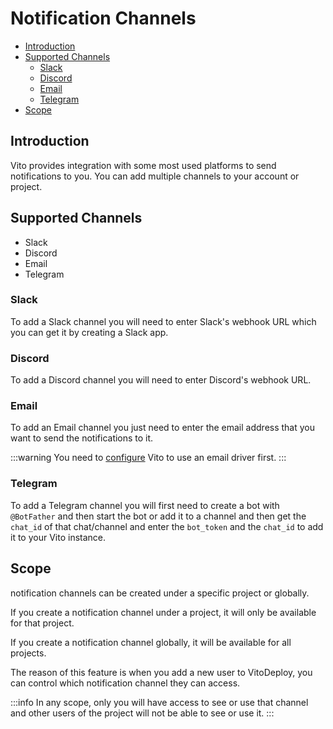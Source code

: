 # Notification Channels

- [Introduction](#introduction)
- [Supported Channels](#supported-channels)
  - [Slack](#slack)
  - [Discord](#discord)
  - [Email](#email)
  - [Telegram](#telegram)
- [Scope](#scope)

## Introduction

Vito provides integration with some most used platforms to send notifications to you. You can add multiple channels to
your account or project.

## Supported Channels

- Slack
- Discord
- Email
- Telegram

### Slack

To add a Slack channel you will need to enter Slack's webhook URL which you can get it by creating a Slack app.

### Discord

To add a Discord channel you will need to enter Discord's webhook URL.

### Email

To add an Email channel you just need to enter the email address that you want to send the notifications to it.

:::warning
You need to [configure](../getting-started/configuration.md#email) Vito to use an email driver first.
:::

### Telegram

To add a Telegram channel you will first need to create a bot with `@BotFather` and then start the bot or add it to a
channel and then get the `chat_id` of that chat/channel and enter the `bot_token` and the `chat_id` to add it to your
Vito instance.

## Scope

notification channels can be created under a specific project or globally.

If you create a notification channel under a project, it will only be available for that project.

If you create a notification channel globally, it will be available for all projects.

The reason of this feature is when you add a new user to VitoDeploy, you can control which notification channel they can
access.

:::info
In any scope, only you will have access to see or use that channel and other users of the project will not be able to see or use it.
:::
